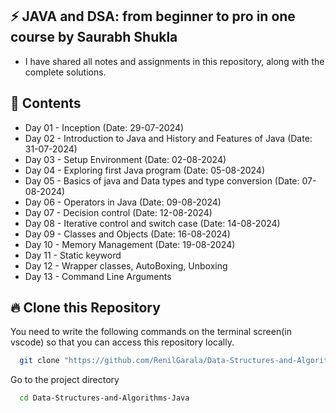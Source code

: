 ## ⚡️ JAVA and DSA: from beginner to pro in one course by Saurabh Shukla

- I have shared all notes and assignments in this repository, along with the complete solutions.


## 🚀 Contents
- Day 01 - Inception (Date: 29-07-2024)
- Day 02 - Introduction to Java and History and Features of Java (Date: 31-07-2024)
- Day 03 - Setup Environment (Date: 02-08-2024)
- Day 04 - Exploring first Java program (Date: 05-08-2024)
- Day 05 - Basics of java and Data types and type conversion (Date: 07-08-2024)
- Day 06 - Operators in Java (Date: 09-08-2024)
- Day 07 - Decision control (Date: 12-08-2024)
- Day 08 - Iterative control and switch case (Date: 14-08-2024)
- Day 09 - Classes and Objects (Date: 16-08-2024)
- Day 10 - Memory Management (Date: 19-08-2024)
- Day 11 - Static keyword
- Day 12 - Wrapper classes, AutoBoxing, Unboxing 
- Day 13 - Command Line Arguments


## 🔥 Clone this Repository

You need to write the following commands on the terminal screen(in vscode) so that you can access this repository locally.

```bash
  git clone "https://github.com/RenilGarala/Data-Structures-and-Algorithms-Java.git"
```

Go to the project directory

```bash
  cd Data-Structures-and-Algorithms-Java
```


